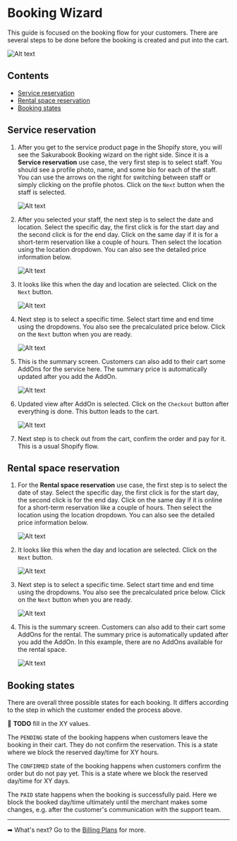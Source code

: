 # Booking Wizard

This guide is focused on the booking flow for your customers. There are several steps to be done before the booking is created and put into the cart.

![Alt text](../img/Screenshot%202022-09-01%20at%2011.28.15.png?raw=true "Sakurabook Wizard in Store")

## Contents

- [Service reservation](#service-reservation)
- [Rental space reservation](#rental-space-reservation)
- [Booking states](#booking-states)

## Service reservation

1. After you get to the service product page in the Shopify store, you will see the Sakurabook Booking wizard on the right side. Since it is a **Service reservation** use case, the very first step is to select staff. You should see a profile photo, name, and some bio for each of the staff. You can use the arrows on the right for switching between staff or simply clicking on the profile photos. Click on the `Next` button when the staff is selected.

   ![Alt text](../img/Screenshot%202022-09-01%20at%2011.07.16.png?raw=true "Sakurabook Wizard Staff Selection")

2. After you selected your staff, the next step is to select the date and location. Select the specific day, the first click is for the start day and the second click is for the end day. Click on the same day if it is for a short-term reservation like a couple of hours. Then select the location using the location dropdown. You can also see the detailed price information below.

   ![Alt text](../img/Screenshot%202022-09-01%20at%2011.07.44.png?raw=true "Sakurabook Wizard Location and Date Selection")

3. It looks like this when the day and location are selected. Click on the `Next` button.

   ![Alt text](../img/Screenshot%202022-09-01%20at%2011.08.04.png?raw=true "Sakurabook Wizard Location and Date Selected")

4. Next step is to select a specific time. Select start time and end time using the dropdowns. You also see the precalculated price below. Click on the `Next` button when you are ready.

   ![Alt text](../img/Screenshot%202022-09-01%20at%2011.08.24.png?raw=true "Sakurabook Wizard Time Selection")

5. This is the summary screen. Customers can also add to their cart some AddOns for the service here. The summary price is automatically updated after you add the AddOn.

   ![Alt text](../img/Screenshot%202022-09-01%20at%2011.08.42.png?raw=true "Sakurabook Wizard Summary")

6. Updated view after AddOn is selected. Click on the `Checkout` button after everything is done. This button leads to the cart.

   ![Alt text](../img/Screenshot%202022-09-01%20at%2011.08.48.png?raw=true "Sakurabook Wizard Summary With AddOn")

7. Next step is to check out from the cart, confirm the order and pay for it. This is a usual Shopify flow.

## Rental space reservation

1. For the **Rental space reservation** use case, the first step is to select the date of stay. Select the specific day, the first click is for the start day, the second click is for the end day. Click on the same day if it is online for a short-term reservation like a couple of hours. Then select the location using the location dropdown. You can also see the detailed price information below.

   ![Alt text](../img/Screenshot%202022-09-01%20at%2011.00.35.png?raw=true "Sakurabook Wizard Date Selection")

2. It looks like this when the day and location are selected. Click on the `Next` button.

   ![Alt text](../img/Screenshot%202022-09-01%20at%2011.01.21.png?raw=true "Sakurabook Wizard Date Selected")

3. Next step is to select a specific time. Select start time and end time using the dropdowns. You also see the precalculated price below. Click on the `Next` button when you are ready.

   ![Alt text](../img/Screenshot%202022-09-01%20at%2011.02.10.png?raw=true "Sakurabook Wizard Time Selection")

4. This is the summary screen. Customers can also add to their cart some AddOns for the rental. The summary price is automatically updated after you add the AddOn. In this example, there are no AddOns available for the rental space.

   ![Alt text](../img/Screenshot%202022-09-01%20at%2011.03.12.png?raw=true "Sakurabook Wizard Summary")

## Booking states

There are overall three possible states for each booking. It differs according to the step in which the customer ended the process above.

📌 **TODO** fill in the XY values.

The `PENDING` state of the booking happens when customers leave the booking in their cart. They do not confirm the reservation. This is a state where we block the reserved day/time for XY hours.

The `CONFIRMED` state of the booking happens when customers confirm the order but do not pay yet. This is a state where we block the reserved day/time for XY days.

The `PAID` state happens when the booking is successfully paid. Here we block the booked day/time ultimately until the merchant makes some changes, e.g. after the customer's communication with the support team.

---

➡ What's next? Go to the [Billing Plans](./billing-plans.md) for more.
